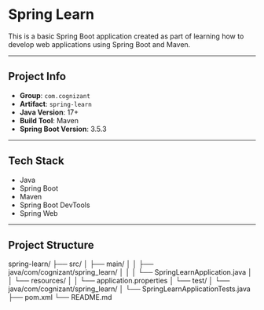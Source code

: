 # Spring Learn

This is a basic Spring Boot application created as part of learning how to develop web applications using Spring Boot and Maven.

---

##  Project Info

- **Group**: `com.cognizant`
- **Artifact**: `spring-learn`
- **Java Version**: 17+
- **Build Tool**: Maven
- **Spring Boot Version**: 3.5.3

---

##  Tech Stack

- Java
- Spring Boot
- Maven
- Spring Boot DevTools
- Spring Web

---

##  Project Structure

spring-learn/
├── src/
│   ├── main/
│   │   ├── java/com/cognizant/spring_learn/
│   │   │   └── SpringLearnApplication.java
│   │   └── resources/
│   │       └── application.properties
│   └── test/
│       └── java/com/cognizant/spring_learn/
│           └── SpringLearnApplicationTests.java
├── pom.xml
└── README.md

